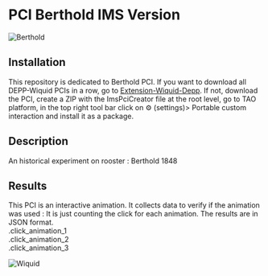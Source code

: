 # PCI Berthold IMS Version
<img src="https://www.wiquid.fr/projects/depp/PCI-icons/berthold.svg" alt="Berthold" title="Berthold PCI">


## Installation 
This repository is dedicated to Berthold PCI. If you want to download all DEPP-Wiquid PCIs in a row, go to [Extension-Wiquid-Depp](https://github.com/janfix/Extension-Wiquid-Depp).
If not, download the PCI, create a ZIP with the ImsPciCreator file at the root level, go to TAO platform, in the top right tool bar click on ⚙️ (settings)> Portable custom interaction and install it as a package.

## Description
An historical experiment on rooster : Berthold 1848  

## Results
This PCI is an interactive animation. It collects data to verify if the animation was used : 
It is just counting the click for each animation.
The results are in JSON format.
<br/>.click_animation_1
<br/>.click_animation_2
<br/>.click_animation_3

<img src="https://www.wiquid.fr/wp-content/uploads/2021/12/cropped-cropped-WonderP50.png" alt="Wiquid" title="Wiquid">